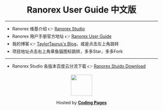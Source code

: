 # <div align="center"> Ranorex User Guide 中文版 </div>  

---


- Ranorex 维基介绍 👉 [Ranorex Studio][1]
- Ranorex 用户手册官方地址 👉 [Ranorex User Guide][2]
- 我的博客 👉 [TaylorTaurus's Blog][3]，或是点击左上角跳转
- 项目地址点击右上角章鱼猫图标跳转，多多Star，多多Fork

--- 

- Ranorex Studio 各版本百度云分流下载 👉 [Ranorex Stuido Download][4]


<div align="center">
    <a title="Go to Ranorex.xyz" href="https://ranorex.xyz">
        <img align="center" width="70" height="70" src="https://dn-coding-net-production-static.qbox.me/static/f452324a7d42a04f5d11efe5497923cc.svg">
    </a>
    <p align="center">Hosted by <a href="https://pages.coding.me" style="font-weight: bold">Coding Pages</a></p>
</div>

[1]: https://en.wikipedia.org/wiki/Ranorex_Studio
[2]: https://www.ranorex.com/help/latest
[3]: https://taylortaurus.top/
[4]: https://taylortaurus.top/ranorex/


